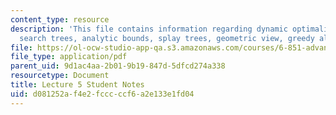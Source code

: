 ```yaml
---
content_type: resource
description: 'This file contains information regarding dynamic optimality: binary
  search trees, analytic bounds, splay trees, geometric view, greedy algorithm.'
file: https://ol-ocw-studio-app-qa.s3.amazonaws.com/courses/6-851-advanced-data-structures-spring-2012/d081252af4e2fcccccf6a2e133e1fd04_MIT6_851S12_L5.pdf
file_type: application/pdf
parent_uid: 9d1ac4aa-2b01-9b19-847d-5dfcd274a338
resourcetype: Document
title: Lecture 5 Student Notes
uid: d081252a-f4e2-fccc-ccf6-a2e133e1fd04
---
```

